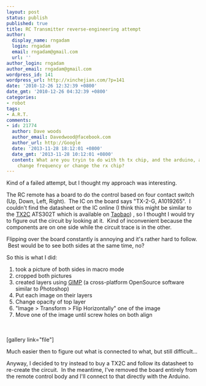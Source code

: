 ```yaml
---
layout: post
status: publish
published: true
title: RC Transmitter reverse-engineering attempt
author:
  display_name: rngadam
  login: rngadam
  email: rngadam@gmail.com
  url: ''
author_login: rngadam
author_email: rngadam@gmail.com
wordpress_id: 141
wordpress_url: http://xinchejian.com/?p=141
date: '2010-12-26 12:32:39 +0800'
date_gmt: '2010-12-26 04:32:39 +0800'
categories:
- robot
tags:
- A.R.T.
comments:
- id: 21774
  author: Dave woods
  author_email: Davedwood@facebook.com
  author_url: http://Google
  date: '2013-11-28 18:12:01 +0800'
  date_gmt: '2013-11-28 10:12:01 +0800'
  content: What are you tryin to do with th tx chip, and the arduino, are u tryn to
    change frequency or change the rx chip?
---
```

<p>Kind of a failed attempt, but I thought my approach was interesting.</p>
<p>The RC remote has a board to do the control based on four contact switch (Up, Down, Left, Right). &nbsp;The IC on the board says "TX-2-G, A1019265". &nbsp;I couldn't find the datasheet or the IC online (I think this might be similar to the <a href="http://www.datasheetarchive.com/TX2C%20ATS302T-datasheet.html">TX2C</a> ATS302T which is available on <a href="http://item.taobao.com/item.htm?id=3199233926">Taobao</a>)&nbsp;, so I thought I would try to figure out the circuit by looking at it. &nbsp;Kind of inconvenient because the components are on one side while the circuit trace is in the other.</p>
<p>Flipping over the board constantly is annoying and it's rather hard to follow. &nbsp;Best would be to see both sides at the same time, no?</p>
<p>So this is what I did:</p>
<ol>
<li> took a picture of both sides in macro mode</li>
<li>cropped both pictures</li>
<li>created layers using <a href="http://www.gimp.org/">GIMP</a> (a cross-platform OpenSource software similar to Photoshop)</li>
<li>Put each image on their layers</li>
<li>Change opacity of top layer</li>
<li>"Image > Transform > Flip Horizontally" one of the image</li>
<li>Move one of the image until screw holes on both align</li><br />
</ol><br />
[gallery link="file"]</p>
<p>Much easier then to figure out what is connected to what, but still difficult...</p>
<p>Anyway, I decided to try instead to buy a&nbsp;TX2C and follow its datasheet to re-create the circuit. &nbsp;In the meantime, I've removed the board entirely from the remote control body and I'll connect to that directly with the Arduino.</p>
